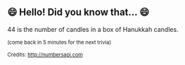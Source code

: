 ## 😄 Hello! Did you know that... 😄
44 is the number of candles in a box of Hanukkah candles.

<sup>(come back in 5 minutes for the next trivia)</sup>


<sup>Credits: http://numbersapi.com</sup>

